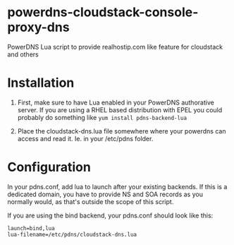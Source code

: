 powerdns-cloudstack-console-proxy-dns
=====================================

PowerDNS Lua script to provide realhostip.com like feature for cloudstack and others



Installation
============

1. First, make sure to have Lua enabled in your PowerDNS authorative server.
If you are using a RHEL based distribution with EPEL you could probably do
something like `yum install pdns-backend-lua`

2. Place the cloudstack-dns.lua file somewhere where your powerdns can access and
read it. Ie. in your /etc/pdns folder.



Configuration
=============

In your pdns.conf, add lua to launch after your existing backends.
If this is a dedicated domain, you have to provide NS and SOA records as you
normally would, as that's outside the scope of this script.

If you are using the bind backend, your pdns.conf should look like this:
```
launch=bind,lua
lua-filename=/etc/pdns/cloudstack-dns.lua
```


